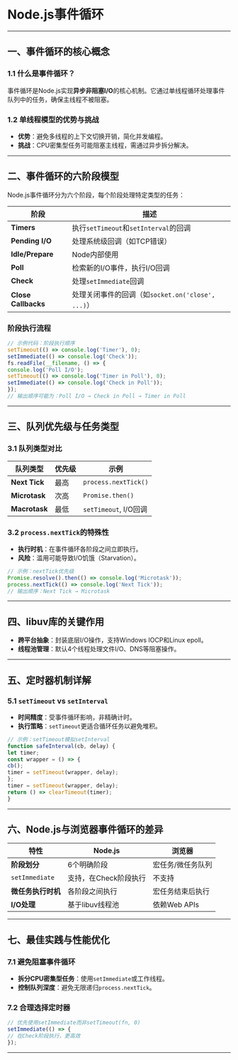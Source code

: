 # Node.js事件循环

---

## 一、事件循环的核心概念

### 1.1 什么是事件循环？
事件循环是Node.js实现**异步非阻塞I/O**的核心机制。它通过单线程循环处理事件队列中的任务，确保主线程不被阻塞。

### 1.2 单线程模型的优势与挑战
- **优势**：避免多线程的上下文切换开销，简化并发编程。
- **挑战**：CPU密集型任务可能阻塞主线程，需通过异步拆分解决。

---

## 二、事件循环的六阶段模型
Node.js事件循环分为六个阶段，每个阶段处理特定类型的任务：

| 阶段               | 描述                                                                 |
|--------------------|----------------------------------------------------------------------|
| **Timers**         | 执行`setTimeout`和`setInterval`的回调                              |
| **Pending I/O**    | 处理系统级回调（如TCP错误）                                        |
| **Idle/Prepare**   | Node内部使用                                                       |
| **Poll**           | 检索新的I/O事件，执行I/O回调                                       |
| **Check**          | 处理`setImmediate`回调                                             |
| **Close Callbacks**| 处理关闭事件的回调（如`socket.on('close', ...)`）                  |

### 阶段执行流程
```javascript
// 示例代码：阶段执行顺序
setTimeout(() => console.log('Timer'), 0);
setImmediate(() => console.log('Check'));
fs.readFile(__filename, () => {
console.log('Poll I/O');
setTimeout(() => console.log('Timer in Poll'), 0);
setImmediate(() => console.log('Check in Poll'));
});
// 输出顺序可能为：Poll I/O → Check in Poll → Timer in Poll
```

---

## 三、队列优先级与任务类型

### 3.1 队列类型对比
| 队列类型          | 优先级 | 示例                          |
|-------------------|--------|-------------------------------|
| **Next Tick**     | 最高   | `process.nextTick()`          |
| **Microtask**     | 次高   | `Promise.then()`              |
| **Macrotask**     | 最低   | `setTimeout`, I/O回调         |


### 3.2 `process.nextTick`的特殊性
- **执行时机**：在事件循环各阶段之间立即执行。
- **风险**：滥用可能导致I/O饥饿（Starvation）。

```javascript
// 示例：nextTick优先级
Promise.resolve().then(() => console.log('Microtask'));
process.nextTick(() => console.log('Next Tick'));
// 输出顺序：Next Tick → Microtask
```

---

## 四、libuv库的关键作用
- **跨平台抽象**：封装底层I/O操作，支持Windows IOCP和Linux epoll。
- **线程池管理**：默认4个线程处理文件I/O、DNS等阻塞操作。

---

## 五、定时器机制详解

### 5.1 `setTimeout` vs `setInterval`
- **时间精度**：受事件循环影响，非精确计时。
- **执行策略**：`setTimeout`更适合循环任务以避免堆积。

```javascript
// 示例：setTimeout模拟setInterval
function safeInterval(cb, delay) {
let timer;
const wrapper = () => {
cb();
timer = setTimeout(wrapper, delay);
};
timer = setTimeout(wrapper, delay);
return () => clearTimeout(timer);
}
```

---

## 六、Node.js与浏览器事件循环的差异

| 特性               | Node.js                      | 浏览器                |
|--------------------|------------------------------|-----------------------|
| **阶段划分**       | 6个明确阶段                 | 宏任务/微任务队列     |
| `setImmediate`     | 支持，在Check阶段执行       | 不支持               |
| **微任务执行时机** | 各阶段之间执行              | 宏任务结束后执行     |
| **I/O处理**        | 基于libuv线程池             | 依赖Web APIs         |



---

## 七、最佳实践与性能优化

### 7.1 避免阻塞事件循环
- **拆分CPU密集型任务**：使用`setImmediate`或工作线程。
- **控制队列深度**：避免无限递归`process.nextTick`。

### 7.2 合理选择定时器
```javascript
// 优先使用setImmediate而非setTimeout(fn, 0)
setImmediate(() => {
// 在Check阶段执行，更高效
});
```

---

